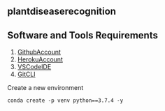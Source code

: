 ## plantdiseaserecognition

## Software and Tools Requirements 

1. [GithubAccount](https://github.com)
2. [HerokuAccount](https://heroku.com)
3. [VSCodeIDE](https://code.visualstudio.com/)
4. [GitCLI](https://git-scm.com/download/win)

Create a new environment 

```
conda create -p venv python==3.7.4 -y
```
